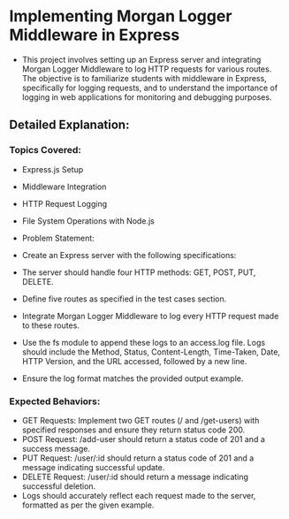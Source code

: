 # Implementing Morgan Logger Middleware in Express
- This project involves setting up an Express server and integrating Morgan Logger Middleware to log HTTP requests for various routes. The objective is to familiarize students with middleware in Express, specifically for logging requests, and to understand the importance of logging in web applications for monitoring and debugging purposes.

## Detailed Explanation:
### Topics Covered:
- Express.js Setup
- Middleware Integration
- HTTP Request Logging
- File System Operations with Node.js
- Problem Statement:
- Create an Express server with the following specifications:

- The server should handle four HTTP methods: GET, POST, PUT, DELETE.
- Define five routes as specified in the test cases section.
- Integrate Morgan Logger Middleware to log every HTTP request made to these routes.
- Use the fs module to append these logs to an access.log file. Logs should include the Method, Status, Content-Length, Time-Taken, Date, HTTP Version, and the URL accessed, followed by a new line.
- Ensure the log format matches the provided output example.
### Expected Behaviors:
- GET Requests: Implement two GET routes (/ and /get-users) with specified responses and ensure they return status code 200.
- POST Request: /add-user should return a status code of 201 and a success message.
- PUT Request: /user/:id should return a status code of 201 and a message indicating successful update.
- DELETE Request: /user/:id should return a message indicating successful deletion.
- Logs should accurately reflect each request made to the server, formatted as per the given example.